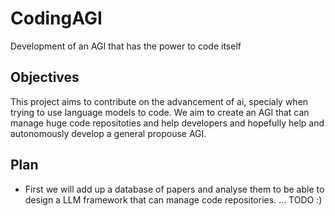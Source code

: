 # CodingAGI
Development of an AGI that has the power to code itself

## Objectives
This project aims to contribute on the advancement of ai, specialy when trying to use language models to code. We aim to create an AGI that can manage huge code repositoties and help developers and hopefully help and autonomously develop a general propouse AGI.

## Plan
* First we will add up a database of papers and analyse them to be able to design a LLM framework that can manage code repositories.
... TODO :)
